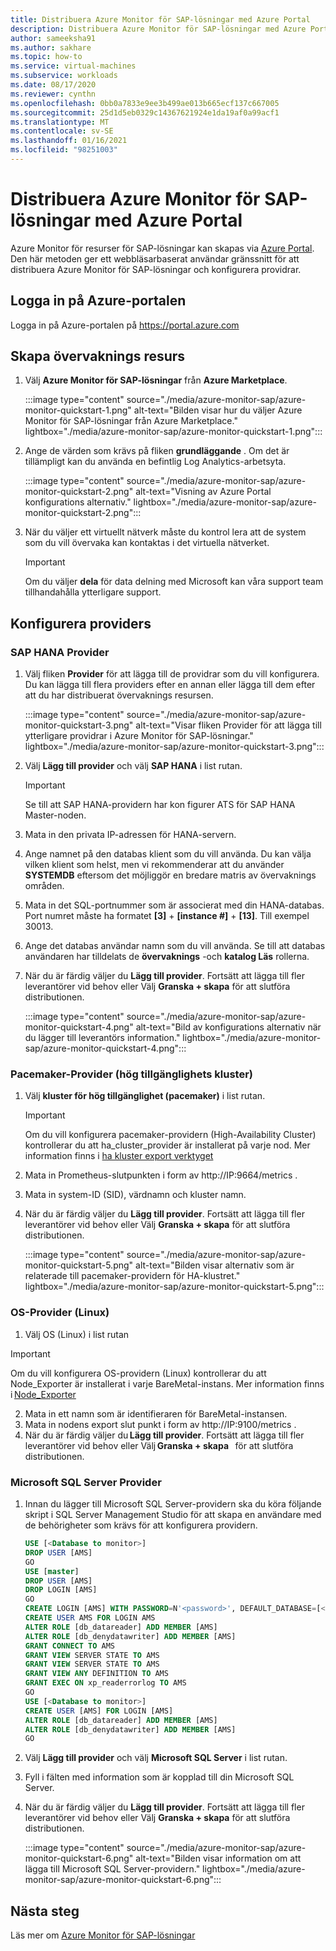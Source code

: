 ```yaml
---
title: Distribuera Azure Monitor för SAP-lösningar med Azure Portal
description: Distribuera Azure Monitor för SAP-lösningar med Azure Portal
author: sameeksha91
ms.author: sakhare
ms.topic: how-to
ms.service: virtual-machines
ms.subservice: workloads
ms.date: 08/17/2020
ms.reviewer: cynthn
ms.openlocfilehash: 0bb0a7833e9ee3b499ae013b665ecf137c667005
ms.sourcegitcommit: 25d1d5eb0329c14367621924e1da19af0a99acf1
ms.translationtype: MT
ms.contentlocale: sv-SE
ms.lasthandoff: 01/16/2021
ms.locfileid: "98251003"
---
```

# <a name="deploy-azure-monitor-for-sap-solutions-with-azure-portal"></a>Distribuera Azure Monitor för SAP-lösningar med Azure Portal

Azure Monitor för resurser för SAP-lösningar kan skapas via [Azure Portal](https://azure.microsoft.com/features/azure-portal). Den här metoden ger ett webbläsarbaserat användar gränssnitt för att distribuera Azure Monitor för SAP-lösningar och konfigurera providrar.

## <a name="sign-in-to-azure-portal"></a>Logga in på Azure-portalen

Logga in på Azure-portalen på https://portal.azure.com

## <a name="create-monitoring-resource"></a>Skapa övervaknings resurs

1. Välj **Azure Monitor för SAP-lösningar** från **Azure Marketplace**.

   :::image type="content" source="./media/azure-monitor-sap/azure-monitor-quickstart-1.png" alt-text="Bilden visar hur du väljer Azure Monitor för SAP-lösningar från Azure Marketplace." lightbox="./media/azure-monitor-sap/azure-monitor-quickstart-1.png":::

2. Ange de värden som krävs på fliken **grundläggande** . Om det är tillämpligt kan du använda en befintlig Log Analytics-arbetsyta.

   :::image type="content" source="./media/azure-monitor-sap/azure-monitor-quickstart-2.png" alt-text="Visning av Azure Portal konfigurations alternativ." lightbox="./media/azure-monitor-sap/azure-monitor-quickstart-2.png":::

3. När du väljer ett virtuellt nätverk måste du kontrol lera att de system som du vill övervaka kan kontaktas i det virtuella nätverket. 

   > [!IMPORTANT]
   > Om du väljer **dela** för data delning med Microsoft kan våra support team tillhandahålla ytterligare support.

## <a name="configure-providers"></a>Konfigurera providers

### <a name="sap-hana-provider"></a>SAP HANA Provider 

1. Välj fliken **Provider** för att lägga till de providrar som du vill konfigurera. Du kan lägga till flera providers efter en annan eller lägga till dem efter att du har distribuerat övervaknings resursen. 

   :::image type="content" source="./media/azure-monitor-sap/azure-monitor-quickstart-3.png" alt-text="Visar fliken Provider för att lägga till ytterligare providrar i Azure Monitor för SAP-lösningar." lightbox="./media/azure-monitor-sap/azure-monitor-quickstart-3.png":::

2. Välj **Lägg till provider** och välj **SAP HANA** i list rutan. 

   > [!IMPORTANT]
   > Se till att SAP HANA-providern har kon figurer ATS för SAP HANA Master-noden.

3. Mata in den privata IP-adressen för HANA-servern.

4. Ange namnet på den databas klient som du vill använda. Du kan välja vilken klient som helst, men vi rekommenderar att du använder **SYSTEMDB** eftersom det möjliggör en bredare matris av övervaknings områden. 

5. Mata in det SQL-portnummer som är associerat med din HANA-databas. Port numret måste ha formatet **[3]**  +  **[instance #]**  +  **[13]**. Till exempel 30013. 

6. Ange det databas användar namn som du vill använda. Se till att databas användaren har tilldelats de **övervaknings** -och **katalog Läs** rollerna. 

7. När du är färdig väljer du **Lägg till provider**. Fortsätt att lägga till fler leverantörer vid behov eller Välj **Granska + skapa** för att slutföra distributionen.

   :::image type="content" source="./media/azure-monitor-sap/azure-monitor-quickstart-4.png" alt-text="Bild av konfigurations alternativ när du lägger till leverantörs information." lightbox="./media/azure-monitor-sap/azure-monitor-quickstart-4.png":::

### <a name="high-availability-cluster-pacemaker-provider"></a>Pacemaker-Provider (hög tillgänglighets kluster)

1. Välj **kluster för hög tillgänglighet (pacemaker)** i list rutan. 

   > [!IMPORTANT]
   > Om du vill konfigurera pacemaker-providern (High-Availability Cluster) kontrollerar du att ha_cluster_provider är installerat på varje nod. Mer information finns i [ha kluster export verktyget](https://github.com/ClusterLabs/ha_cluster_exporter#installation)

2. Mata in Prometheus-slutpunkten i form av http://IP:9664/metrics . 
 
3. Mata in system-ID (SID), värdnamn och kluster namn.

4. När du är färdig väljer du **Lägg till provider**. Fortsätt att lägga till fler leverantörer vid behov eller Välj **Granska + skapa** för att slutföra distributionen.

   :::image type="content" source="./media/azure-monitor-sap/azure-monitor-quickstart-5.png" alt-text="Bilden visar alternativ som är relaterade till pacemaker-providern för HA-klustret." lightbox="./media/azure-monitor-sap/azure-monitor-quickstart-5.png":::


### <a name="os-linux-provider"></a>OS-Provider (Linux) 

1. Välj OS (Linux) i list rutan 

> [!IMPORTANT]
> Om du vill konfigurera OS-providern (Linux) kontrollerar du att Node_Exporter är installerat i varje BareMetal-instans. Mer information finns i [Node_Exporter](https://github.com/prometheus/node_exporter)

2. Mata in ett namn som är identifieraren för BareMetal-instansen.
3. Mata in nodens export slut punkt i form av http://IP:9100/metrics .
4. När du är färdig väljer du **Lägg till provider**. Fortsätt att lägga till fler leverantörer vid behov eller Välj **Granska + skapa**   för att slutföra distributionen. 


### <a name="microsoft-sql-server-provider"></a>Microsoft SQL Server Provider

1. Innan du lägger till Microsoft SQL Server-providern ska du köra följande skript i SQL Server Management Studio för att skapa en användare med de behörigheter som krävs för att konfigurera providern.

   ```sql
   USE [<Database to monitor>]
   DROP USER [AMS]
   GO
   USE [master]
   DROP USER [AMS]
   DROP LOGIN [AMS]
   GO
   CREATE LOGIN [AMS] WITH PASSWORD=N'<password>', DEFAULT_DATABASE=[<Database to monitor>], DEFAULT_LANGUAGE=[us_english], CHECK_EXPIRATION=OFF, CHECK_POLICY=OFF
   CREATE USER AMS FOR LOGIN AMS
   ALTER ROLE [db_datareader] ADD MEMBER [AMS]
   ALTER ROLE [db_denydatawriter] ADD MEMBER [AMS]
   GRANT CONNECT TO AMS
   GRANT VIEW SERVER STATE TO AMS
   GRANT VIEW SERVER STATE TO AMS
   GRANT VIEW ANY DEFINITION TO AMS
   GRANT EXEC ON xp_readerrorlog TO AMS
   GO
   USE [<Database to monitor>]
   CREATE USER [AMS] FOR LOGIN [AMS]
   ALTER ROLE [db_datareader] ADD MEMBER [AMS]
   ALTER ROLE [db_denydatawriter] ADD MEMBER [AMS]
   GO
   ``` 

2. Välj **Lägg till provider** och välj **Microsoft SQL Server** i list rutan. 

3. Fyll i fälten med information som är kopplad till din Microsoft SQL Server. 

4. När du är färdig väljer du **Lägg till provider**. Fortsätt att lägga till fler leverantörer vid behov eller Välj **Granska + skapa** för att slutföra distributionen.

     :::image type="content" source="./media/azure-monitor-sap/azure-monitor-quickstart-6.png" alt-text="Bilden visar information om att lägga till Microsoft SQL Server-providern." lightbox="./media/azure-monitor-sap/azure-monitor-quickstart-6.png":::

## <a name="next-steps"></a>Nästa steg

Läs mer om [Azure Monitor för SAP-lösningar](azure-monitor-overview.md)
